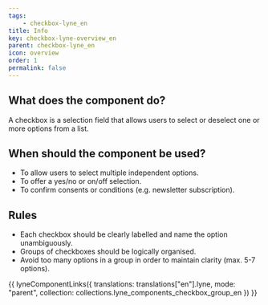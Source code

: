 ```yaml
---
tags: 
    - checkbox-lyne_en
title: Info
key: checkbox-lyne-overview_en
parent: checkbox-lyne_en
icon: overview
order: 1
permalink: false
---
```


## What does the component do?
A checkbox is a selection field that allows users to select or deselect one or more options from a list.

## When should the component be used?
* To allow users to select multiple independent options.
* To offer a yes/no or on/off selection.
* To confirm consents or conditions (e.g. newsletter subscription).

## Rules
* Each checkbox should be clearly labelled and name the option unambiguously.
* Groups of checkboxes should be logically organised.
* Avoid too many options in a group in order to maintain clarity (max. 5-7 options).

{{ lyneComponentLinks({
  translations: translations["en"].lyne,
  mode: "parent",
  collection: collections.lyne_components_checkbox_group_en
}) }}
